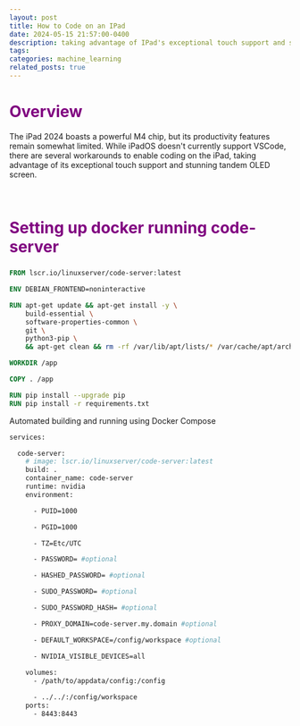 ```yaml
---
layout: post
title: How to Code on an IPad 
date: 2024-05-15 21:57:00-0400
description: taking advantage of IPad's exceptional touch support and stunning tandem OLED screen 
tags: 
categories: machine_learning
related_posts: true
---
```



<h1 align="left" style="color:purple;font-size: 2em;" >Overview</h1>


The iPad 2024 boasts a powerful M4 chip, but its productivity features remain somewhat limited. While iPadOS doesn't currently support VSCode, there are several workarounds to enable coding on the iPad, taking advantage of its exceptional touch support and stunning tandem OLED screen.


<br>

<a class="anchor" id="section1"></a>
<h2 style="color:purple;font-size: 2em;">Setting up docker running code-server</h2>


```Dockerfile
FROM lscr.io/linuxserver/code-server:latest

ENV DEBIAN_FRONTEND=noninteractive 

RUN apt-get update && apt-get install -y \
    build-essential \
    software-properties-common \
    git \
    python3-pip \
    && apt-get clean && rm -rf /var/lib/apt/lists/* /var/cache/apt/archives/*

WORKDIR /app

COPY . /app

RUN pip install --upgrade pip
RUN pip install -r requirements.txt

```

Automated building and running using Docker Compose
```Dockerfile
services:

  code-server:
    # image: lscr.io/linuxserver/code-server:latest
    build: .
    container_name: code-server
    runtime: nvidia
    environment:

      - PUID=1000

      - PGID=1000

      - TZ=Etc/UTC

      - PASSWORD= #optional

      - HASHED_PASSWORD= #optional

      - SUDO_PASSWORD= #optional

      - SUDO_PASSWORD_HASH= #optional

      - PROXY_DOMAIN=code-server.my.domain #optional

      - DEFAULT_WORKSPACE=/config/workspace #optional

      - NVIDIA_VISIBLE_DEVICES=all
    
    volumes:
      - /path/to/appdata/config:/config

      - ../../:/config/workspace
    ports:
      - 8443:8443
```
